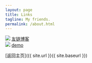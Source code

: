 ```yaml
---
layout: page
title: Links
tagline: My friends.
permalink: /about.html
---
```


<div class="link-chip">
  <img src="http://emlog.club/logo.jpg" class="link-chip-icon">
  <a class="link-chip-title" href="http://emlog.club/">友链博客</a>
</div>

<div class="link-chip">
  <img src="http://lkopp.ml/avatar/avatar.png" class="link-chip-icon">
  <a class="link-chip-title" href="http://emlog.club/">demo</a>
</a>

[返回主页]({{ site.url }}{{ site.baseurl }})
